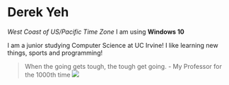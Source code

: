 # Derek Yeh
*West Coast of US/Pacific Time Zone*
I am using **Windows 10**

I am a junior studying Computer Science at UC Irvine! 
I like learning new things, sports and programming!
> When the going gets tough, the tough get going. - My Professor for the 1000th time
![](https://images.unsplash.com/photo-1503803548695-c2a7b4a5b875?ixlib=rb-1.2.1&w=1000&q=80)
